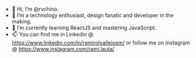 - 👋 Hi, I’m @rvchino.
- 👀 I’m a technology enthusiast, design fanatic and developer in the making.
- 🌱 I’m currently learning ReactJS and mastering JavaScript.
- 📫 You can find me in Linkedin @ https://www.linkedin.com/in/ramirolvallejosm/ or follow me on Instagram @ https://www.instagram.com/rami.lauta/

<!---
rvchino/rvchino is a ✨ special ✨ repository because its `README.md` (this file) appears on your GitHub profile.
You can click the Preview link to take a look at your changes.
--->
